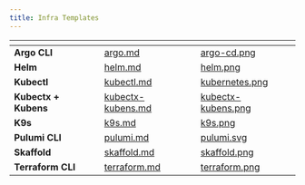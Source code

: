 ```yaml
---
title: Infra Templates
---
```


<table data-card-size="large" data-view="cards">
	<thead>
		<tr>
			<th></th>
			<th data-hidden data-card-target data-type="content-ref"></th>
			<th data-hidden data-card-cover data-type="files"></th>
		</tr>
	</thead>
	<tbody>
		<tr>
			<td>
				<strong>Argo CLI</strong>
			</td>
			<td>
				<a href="argo.md">argo.md</a>
			</td>
			<td>
				<a href="../../../.gitbook/assets/argo-cd.png">argo-cd.png</a>
			</td>
		</tr>
		<tr>
			<td>
				<strong>Helm</strong>
			</td>
			<td>
				<a href="helm.md">helm.md</a>
			</td>
			<td>
				<a href="../../../.gitbook/assets/helm.png">helm.png</a>
			</td>
		</tr>
		<tr>
			<td>
				<strong>Kubectl</strong>
			</td>
			<td>
				<a href="kubectl.md">kubectl.md</a>
			</td>
			<td>
				<a href="../../../.gitbook/assets/kubernetes.png">kubernetes.png</a>
			</td>
		</tr>
        <tr>
			<td>
				<strong>Kubectx + Kubens</strong>
			</td>
			<td>
				<a href="kubectx-kubens.md">kubectx-kubens.md</a>
			</td>
			<td>
				<a href="../../../.gitbook/assets/kubectx-kubens.png">kubectx-kubens.png</a>
			</td>
		</tr>
        <tr>
			<td>
				<strong>K9s</strong>
			</td>
			<td>
				<a href="k9s.md">k9s.md</a>
			</td>
			<td>
				<a href="../../../.gitbook/assets/k9s.png">k9s.png</a>
			</td>
		</tr>
		<tr>
			<td>
				<strong>Pulumi CLI</strong>
			</td>
			<td>
				<a href="pulumi.md">pulumi.md</a>
			</td>
			<td>
				<a href="../../../.gitbook/assets/pulumi.svg">pulumi.svg</a>
			</td>
		</tr>
		<tr>
			<td>
				<strong>Skaffold</strong>
			</td>
			<td>
				<a href="skaffold.md">skaffold.md</a>
			</td>
			<td>
				<a href="../../../.gitbook/assets/skaffold.png">skaffold.png</a>
			</td>
		</tr>
		<tr>
			<td>
				<strong>Terraform CLI</strong>
			</td>
			<td>
				<a href="terraform.md">terraform.md</a>
			</td>
			<td>
				<a href="../../../.gitbook/assets/terraform.png">terraform.png</a>
			</td>
		</tr>
	</tbody>
</table>
